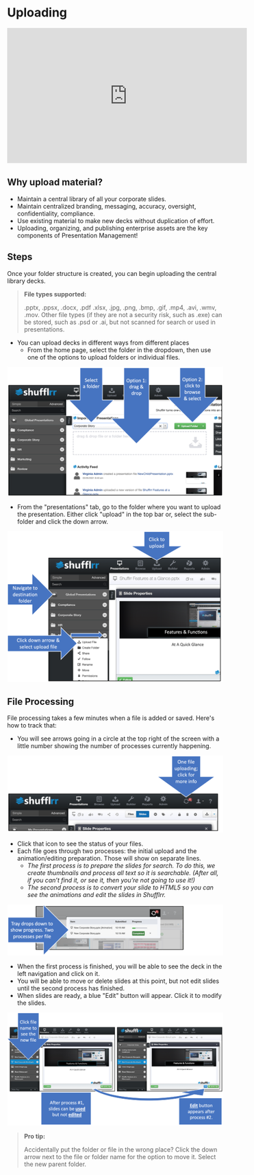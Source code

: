 # Uploading

<div class="player">
<iframe width="560" height="315" src="https://www.youtube-nocookie.com/embed/BiFdc1Ox_YI" title="YouTube video player" frameborder="0" allow="accelerometer; autoplay; clipboard-write; encrypted-media; gyroscope; picture-in-picture" allowfullscreen></iframe>
</div>

## Why upload material? 

* Maintain a central library of all your corporate slides. 
* Maintain centralized branding, messaging, accuracy, oversight, confidentiality, compliance. 
* Use existing material to make new decks without duplication of effort. 
* Uploading, organizing, and publishing enterprise assets are the key components of Presentation Management!

## Steps

Once your folder structure is created, you can begin uploading the central library decks.

>**File types supported:**
> 
>  .pptx, .ppsx, .docx, .pdf .xlsx, .jpg, .png, .bmp, .gif, .mp4, .avi, .wmv, .mov. Other file types (if they are not a security risk, such as .exe) can be stored, such as .psd or .ai, but not scanned for search or used in presentations.


* You can upload decks in different ways from different places
	* From the home page, select the folder in the dropdown, then use one of the options to upload folders or individual files.

![Uploading from the home page](img/presentations-upload-homepage.png)

* From the "presentations" tab, go to the folder where you want to upload the presentation. Either click "upload" in the top bar or, select the sub-folder and click the down arrow. 
	
![Uploading from other pages](img/presentations-upload-otherpage.png)
	
<a name="uploadProcessing"></a>
## File Processing

File processing takes a few minutes when a file is added or saved. Here's how to track that: 
* You will see arrows going in a circle at the top right of the screen with a little number showing the number of processes currently happening.
    
![Uploading queue icon](img/presentations-upload-queueicon.png)

* Click that icon to see the status of your files. 
* Each file goes through two processes: the initial upload and the animation/editing preparation. Those will show on separate lines. 
	* *The first process is to prepare the slides for search. To do this, we create thumbnails and process all text so it is searchable. (After all, if you can’t find it, or see it, then you’re not going to use it!)* 
	* *The second process is to convert your slide to HTML5 so you can see the animations and edit the slides in Shufflrr.*

![Uploading queue tray](img/presentations-upload-queuetray.png)    
    
* When the first process is finished, you will be able to see the deck in the left navigation and click on it. 
* You will be able to move or delete slides at this point, but not edit slides until the second process has finished. 
* When slides are ready, a blue "Edit" button will appear. Click it to modify the slides.  

![Multi-step process](img/presentations-upload-multistep.png)


> **Pro tip:** 
>
> Accidentally put the folder or file in the wrong place? Click the down arrow next to the file or folder name for the option to move it. Select the new parent folder. 
